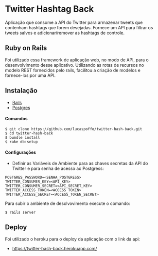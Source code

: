 # Twitter Hashtag Back

Aplicação que consome a API do Twitter para armazenar tweets que contenham hashtags que forem desejadas. Fornece um API para filtrar os tweets salvos e adicionar/remover as hashtags de controle.

## Ruby on Rails

Foi utilizado essa framework de aplicação web, no modo de API, para o desenvolvimento desse aplicativo. Utilizando as rotas de recursos no modelo REST fornecidos pelo rails, facilitou a criação de modelos e fornece-los por uma API.

## Instalação

- [Rails](http://installrails.com/)
- [Postgres](https://www.postgresql.org/)

#### Comandos

    $ git clone https://github.com/lucaspoffo/twitter-hash-back.git
    $ cd twitter-hash-back
    $ bundle install
    $ rake db:setup

#### Configurações
- Definir as Variáveis de Ambiente para as chaves secretas da API do Twitter e para senha de acesso ao Postgress:

```
POSTGRES_PASSWORD=<SENHA_POSTGRESS>
TWITTER_CONSUMER_KEY=<API_KEY>
TWITTER_CONSUMER_SECRET=<API_SECRET_KEY>
TWITTER_ACCESS_TOKEN=<ACCESS_TOKEN>
TWITTER_ACCESS_SECRET=<ACCESS_TOKEN_SECRET>
```

Para subir o ambiente de desolvovimento execute o comando:
    
    $ rails server

## Deploy

Foi utilizado o heroku para o deploy da aplicação com o link da api:

- https://twitter-hash-back.herokuapp.com/
